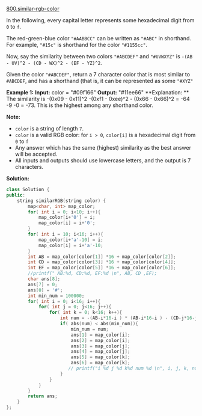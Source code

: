 [800.similar-rgb-color](https://leetcode.com/problems/similar-rgb-color/)  

In the following, every capital letter represents some hexadecimal digit from `0` to `f`.

The red-green-blue color `"#AABBCC"` can be written as `"#ABC"` in shorthand.  For example, `"#15c"` is shorthand for the color `"#1155cc"`.

Now, say the similarity between two colors `"#ABCDEF"` and `"#UVWXYZ"` is `-(AB - UV)^2 - (CD - WX)^2 - (EF - YZ)^2`.

Given the color `"#ABCDEF"`, return a 7 character color that is most similar to `#ABCDEF`, and has a shorthand (that is, it can be represented as some `"#XYZ"`

**Example 1:**
**Input:** color = "#09f166"
**Output:** "#11ee66"
**Explanation: ** 
The similarity is -(0x09 - 0x11)^2 -(0xf1 - 0xee)^2 - (0x66 - 0x66)^2 = -64 -9 -0 = -73.
This is the highest among any shorthand color.

**Note:**

*   `color` is a string of length `7`.
*   `color` is a valid RGB color: for `i > 0`, `color[i]` is a hexadecimal digit from `0` to `f`
*   Any answer which has the same (highest) similarity as the best answer will be accepted.
*   All inputs and outputs should use lowercase letters, and the output is 7 characters.  



**Solution:**  

```cpp
class Solution {
public:
    string similarRGB(string color) {
        map<char, int> map_color;
        for( int i = 0; i<10; i++){
            map_color[i+'0'] = i;
            map_color[i] = i+'0';
        }
        for( int i = 10; i<16; i++){
            map_color[i+'a'-10] = i;
            map_color[i] = i+'a'-10;
        }
        int AB = map_color[color[1]] *16 + map_color[color[2]];
        int CD = map_color[color[3]] *16 + map_color[color[4]];
        int EF = map_color[color[5]] *16 + map_color[color[6]];
        //printf(" AB:%d, CD:%d, EF:%d \n", AB, CD ,EF);
        char ans[8];
        ans[7] = 0;
        ans[0] = '#';
        int min_num = 100000;
        for( int i = 0; i<16; i++){
            for( int j = 0; j<16; j++){
                for( int k = 0; k<16; k++){
                    int num = -(AB-i*16-i ) * (AB-i*16-i ) - (CD-j*16-j)* (CD-j*16-j) - (EF-k*16-k)*(EF-k*16-k);
                    if( abs(num) < abs(min_num)){
                        min_num = num;
                        ans[1] = map_color[i];
                        ans[2] = map_color[i];
                        ans[3] = map_color[j];
                        ans[4] = map_color[j];
                        ans[5] = map_color[k];
                        ans[6] = map_color[k];
                       // printf("i %d j %d k%d num %d \n", i, j, k, num);
                    }
                }
            }
        }
        return ans;
    }
};
```
      